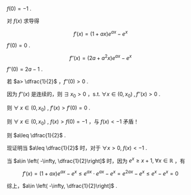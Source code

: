 $f(0)=-1$ .

对 $f(x)$ 求导得

$$
f'(x)=(1+ax)e^{ax}-e^x
$$

$f'(0)=0$ .

$$
f''(x)=(2a+a^{2}x)e^{ax}-e^{x}
$$

$f''(0)=2a-1$ .

若 $a> \dfrac{1}{2}$ ，$f''(0)>0$ .

因为 $f''(x)$ 是连续的，则 $\exists\; x_{0} >0$ ，$\mathrm{s.t.} \;\forall x \in \left( 0,x_{0} \right) \;,f''(x)>0$ .

则 $\forall \;x\in \left( 0,x_{0} \right)$ , $f'(x)>f'(0)=0$ .

则 $\forall \;x\in \left( 0,x_{0} \right)$ , $f(x)>f(0)=-1$ ，与 $f(x)<-1$ 矛盾！

则 $a\leq \dfrac{1}{2}$ .

现证明当 $a\leq \dfrac{1}{2}$ 时，对于 $\forall x> 0,\;f(x)<-1$ .

当 $a\in \left( -\infty, \dfrac{1}{2}\right]$ 时，因为 $e^{x}\geq x+1,\; \forall x\in \mathbb{R}$ ，有

$$
f'(x)=(1+ax)e^{ax}-e^x\leq  e^{ax}\cdot e^{ax}-e^{x}=e^{2ax}-e^{x}\leq e^{x}-e^{x}=0
$$

综上，$a\in \left( -\infty, \dfrac{1}{2}\right]$ .